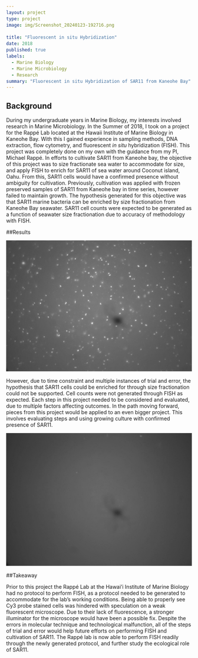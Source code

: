 ```yaml
---
layout: project
type: project
image: img/Screenshot_20240123-192716.png

title: "Fluorescent in situ Hybridization"
date: 2018
published: true
labels:
  - Marine Biology
  - Marine Microbiology
  - Research
summary: "Fluorescent in situ Hybridization of SAR11 from Kaneohe Bay"
---
```

## Background
 
  During my undergraduate years in Marine Biology, my interests involved research in Marine Microbiology. In the Summer of 2018, I took on a project for the Rappé Lab located at the Hawaii Institute of Marine Biology in Kaneohe Bay. With this I gained experience in sampling methods, DNA extraction, flow cytometry, and fluorescent *in situ* hybridization (FISH). This project was completely done on my own with the guidance from my PI, Michael Rappé.
In efforts to cultivate SAR11 from Kaneohe bay, the objective of this project was to size fractionate sea water to accommodate for size, and apply FISH to enrich for SAR11 of sea water around Coconut island, Oahu. From this, SAR11 cells would have a confirmed presence without ambiguity for cultivation. Previously, cultivation was applied with frozen preserved samples of SAR11 from Kaneohe bay in time series, however failed to maintain growth. The hypothesis generated for this objective was that SAR11 marine bacteria can be enriched by size fractionation from Kaneohe Bay seawater. SAR11 cell counts were expected to be generated as a function of seawater size fractionation due to accuracy of methodology with FISH. 

##Results

<div class="text-center p-4">
  <img width="1000px" src="/img/microbe1.png" class="img-thumbnail" >
</div>


  However, due to time constraint and multiple instances of trial and error, the hypothesis that SAR11 cells could be enriched for through size fractionation could not be supported. Cell counts were not generated through FISH as expected. Each step in this project needed to be considered and evaluated, due to multiple factors affecting outcomes. In the path moving forward, pieces from this project would be applied to an even bigger project. This involves evaluating steps and using growing culture with confirmed presence of SAR11.

<div class="text-center p-4">
  <img width="1000px" src="/img/microbe2.png" class="img-thumbnail" >
</div>

##Takeaway

  Prior to this project the Rappé Lab at the Hawai’i Institute of Marine Biology had no protocol to perform FISH, as a protocol needed to be generated to accommodate for the lab’s working conditions. Being able to properly see Cy3 probe stained cells was hindered with speculation on a weak fluorescent microscope. Due to their lack of fluorescence, a stronger illuminator for the microscope would have been a possible fix. Despite the errors in molecular technique and technological malfunction, all of the steps of trial and error would help future efforts on performing FISH and cultivation of SAR11. The Rappé lab is now able to perform FISH readily through the newly generated protocol, and further study the ecological role of SAR11. 
